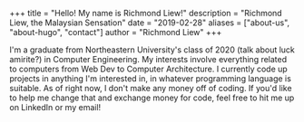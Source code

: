 +++
title = "Hello! My name is Richmond Liew!"
description = "Richmond Liew, the Malaysian Sensation"
date = "2019-02-28"
aliases = ["about-us", "about-hugo", "contact"]
author = "Richmond Liew"
+++

I'm a graduate from Northeastern University's class of 2020 (talk about luck amirite?) in Computer Engineering. My interests involve everything related to computers from Web Dev to Computer Architecture. I currently code up projects in anything I'm interested in, in whatever programming language is suitable. As of right now, I don't make any money off of coding. If you'd like to help me change that and exchange money for code, feel free to hit me up on LinkedIn or my email! 

<!-- Written in Go, Hugo is an open source static site generator available under the [Apache Licence 2.0.](https://github.com/gohugoio/hugo/blob/master/LICENSE) Hugo supports TOML, YAML and JSON data file types, Markdown and HTML content files and uses shortcodes to add rich content. Other notable features are taxonomies, multilingual mode, image processing, custom output formats, HTML/CSS/JS minification and support for Sass SCSS workflows.

Hugo makes use of a variety of open source projects including:

* https://github.com/yuin/goldmark
* https://github.com/alecthomas/chroma
* https://github.com/muesli/smartcrop
* https://github.com/spf13/cobra
* https://github.com/spf13/viper

Hugo is ideal for blogs, corporate websites, creative portfolios, online magazines, single page applications or even a website with thousands of pages.

Hugo is for people who want to hand code their own website without worrying about setting up complicated runtimes, dependencies and databases.

Websites built with Hugo are extremelly fast, secure and can be deployed anywhere including, AWS, GitHub Pages, Heroku, Netlify and any other hosting provider.

Learn more and contribute on [GitHub](https://github.com/gohugoio). -->

